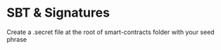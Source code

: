 # SBT & Signatures

Create a .secret file at the root of smart-contracts folder with your seed phrase
